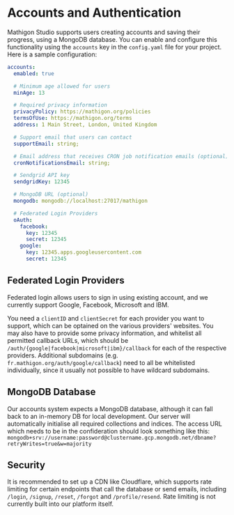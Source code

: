 # Accounts and Authentication

Mathigon Studio supports users creating accounts and saving their progress, using a MongoDB
database. You can enable and configure this functionality using the `accounts` key in the
`config.yaml` file for your project. Here is a sample configuration:

```yaml
accounts:
  emabled: true

  # Minimum age allowed for users
  minAge: 13

  # Required privacy information
  privacyPolicy: https://mathigon.org/policies
  termsOfUse: https://mathigon.org/terms
  address: 1 Main Street, London, United Kingdom

  # Support email that users can contact
  supportEmail: string;

  # Email address that receives CRON job notification emails (optional)
  cronNotificationsEmail: string;

  # Sendgrid API key
  sendgridKey: 12345

  # MongoDB URL (optional)
  mongodb: mongodb://localhost:27017/mathigon

  # Federated Login Providers
  oAuth:
    facebook:
      key: 12345
      secret: 12345
    google:
      key: 12345.apps.googleusercontent.com
      secret: 12345
```

## Federated Login Providers

Federated login allows users to sign in using existing account, and we currently support Google,
Facebook, Microsoft and IBM.

You need a `clientID` and `clientSecret` for each provider you want to support, which can be
optained on the various providers' websites. You may also have to provide some privacy information,
and whitelist all permitted callback URLs, which should be `/auth/{google|facebook|microsoft|ibm}/callback`
for each of the respective providers. Additional subdomains (e.g. `fr.mathigon.org/auth/google/callback`)
need to all be whitelisted individually, since it usually not possible to have wildcard subdomains.

## MongoDB Database

Our accounts system expects a MongoDB database, although it can fall back to an in-memory DB for
local development. Our server will automatically initialise all required collections and indices.
The access URL which needs to be in the confideration should look something like this:
`mongodb+srv://username:password@clustername.gcp.mongodb.net/dbname?retryWrites=true&w=majority`

## Security

It is recommended to set up a CDN like Cloudflare, which supports rate limiting for certain
endpoints that call the database or send emails, including  `/login`, `/signup`, `/reset`, `/forgot`
and `/profile/resend`. Rate limiting is not currently built into our platform itself.
